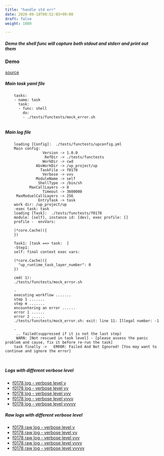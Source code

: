 ```yaml
---
title: "handle std err"
date: 2020-09-18T00:52:03+99:00
draft: false
weight: 1880

---
```


##### Demo the shell func will capture both stdout and stderr and print out them


### Demo








[source](https://github.com/upcmd/up/blob/master/tests/functests/f0178.yml)

##### Main task yaml file
```
    tasks:
    - name: task
      task:
      - func: shell
        do:
        - ./tests/functests/mock_error.sh
    
```
##### Main log file
```
    loading [Config]:  ./tests/functests/upconfig.yml
    Main config:
                 Version -> 1.0.0
                  RefDir -> ./tests/functests
                 WorkDir -> cwd
              AbsWorkDir -> /up_project/up
                TaskFile -> f0178
                 Verbose -> vvv
              ModuleName -> self
               ShellType -> /bin/sh
           MaxCallLayers -> 8
                 Timeout -> 3600000
     MaxModuelCallLayers -> 256
               EntryTask -> task
    work dir: /up_project/up
    -exec task: task
    loading [Task]:  ./tests/functests/f0178
    module: [self], instance id: [dev], exec profile: []
    profile -  envVars:
    
    (*core.Cache)({
    })
    
    Task1: [task ==> task:  ]
    -Step1:
    self: final context exec vars:
    
    (*core.Cache)({
      "up_runtime_task_layer_number": 0
    })
    
    cmd( 1):
    ./tests/functests/mock_error.sh
    
    -
    executing workflow .......
    step 1 .......
    step m .......
    encountering an error ......
    error 1 ......
    error 2 ......
    ./tests/functests/mock_error.sh: exit: line 11: Illegal number: -1
    
    -
     .. failed(suppressed if it is not the last step)
     WARN: [Not rescued in task level] - [please assess the panic problem and cause, fix it before re-run the task]
    task finally ->   ERROR: Failed And Not Ignored! [You may want to continue and ignore the error]
    
    
```


##### Logs with different verbose level
* [f0178 log - verbose level v](../../logs/f0178_v)
* [f0178 log - verbose level vv](../../logs/f0178_vv)
* [f0178 log - verbose level vvv](../../logs/f0178_vvvv)
* [f0178 log - verbose level vvvv](../../logs/f0178_vvvv)
* [f0178 log - verbose level vvvvv](../../logs/f0178_vvvvv)

##### Raw logs with different verbose level
* [f0178 raw log - verbose level v](../../reflogs/f0178_v.log)
* [f0178 raw log - verbose level vv](../../reflogs/f0178_vv.log)
* [f0178 raw log - verbose level vvv](../../reflogs/f0178_vvv.log)
* [f0178 raw log - verbose level vvvv](../../reflogs/f0178_vvvv.log)
* [f0178 raw log - verbose level vvvvv](../../reflogs/f0178_vvvvv.log)








